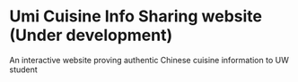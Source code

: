 # Umi Cuisine Info Sharing website (Under development)
An interactive website proving authentic Chinese cuisine information to UW student

